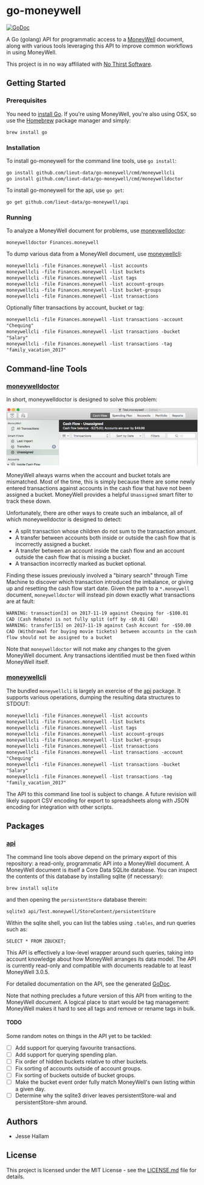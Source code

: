 # go-moneywell
[![GoDoc](https://godoc.org/github.com/lieut-data/go-moneywell/api?status.svg)](http://godoc.org/github.com/lieut-data/go-moneywell/api)

A Go (golang) API for programmatic access to a [MoneyWell](https://moneywellapp.com/) document, 
along with various tools leveraging this API to improve common workflows in using MoneyWell.

This project is in no way affiliated with [No Thirst Software](http://nothirst.com/company/).

## Getting Started

### Prerequisites

You need to [install Go](https://golang.org/doc/install). If you're using MoneyWell, you're 
also using OSX, so use the [Homebrew](https://brew.sh/) package manager and simply:

    brew install go

### Installation

To install go-moneywell for the command line tools, use `go install`:

    go install github.com/lieut-data/go-moneywell/cmd/moneywellcli
    go install github.com/lieut-data/go-moneywell/cmd/moneywelldoctor

To install go-moneywell for the api, use `go get`:

    go get github.com/lieut-data/go-moneywell/api

### Running

To analyze a MoneyWell document for problems, use [moneywelldoctor](#moneywelldoctor):

    moneywelldoctor Finances.moneywell

To dump various data from a MoneyWell document, use [moneywellcli](#moneywellcli):

    moneywellcli -file Finances.moneywell -list accounts
    moneywellcli -file Finances.moneywell -list buckets
    moneywellcli -file Finances.moneywell -list tags
    moneywellcli -file Finances.moneywell -list account-groups
    moneywellcli -file Finances.moneywell -list bucket-groups
    moneywellcli -file Finances.moneywell -list transactions

Optionally filter transactions by account, bucket or tag:

    moneywellcli -file Finances.moneywell -list transactions -account "Chequing"
    moneywellcli -file Finances.moneywell -list transactions -bucket "Salary"
    moneywellcli -file Finances.moneywell -list transactions -tag "family_vacation_2017"

## Command-line Tools

### [moneywelldoctor](cmd/moneywelldoctor)

In short, moneywelldoctor is designed to solve this problem:

![Account/bucket imbalance, but no unassigned transactions.](internal/doctor/why-moneywelldoctor.png?raw=true)

MoneyWell always warns when the account and bucket totals are mismatched. Most of the time, this
is simply because there are some newly entered transactions against accounts in the cash flow that
have not been assigned a bucket. MoneyWell provides a helpful `Unassigned` smart filter to track
these down. 

Unfortunately, there are other ways to create such an imbalance, all of which moneywelldoctor
is designed to detect:
* A split transaction whose children do not sum to the transaction amount.
* A transfer between accounts both inside or outside the cash flow that is incorrectly assigned a 
bucket.
* A transfer between an account inside the cash flow and an account outside the cash flow that
is missing a bucket.
* A transaction incorrectly marked as bucket optional.

Finding these issues previously involved a "binary search" through Time Machine to discover which
transaction introduced the imbalance, or giving up and resetting the cash flow start date. Given
the path to a `*.moneywell` document, `moneywelldoctor` will instead pin down exactly what
transactions are at fault:

    WARNING: transaction[3] on 2017-11-19 against Chequing for -$100.01 CAD (Cash Rebate) is not fully split (off by -$0.01 CAD)
    WARNING: transfer[15] on 2017-11-19 against Cash Account for -$50.00 CAD (Withdrawal for buying movie tickets) between accounts in the cash flow should not be assigned to a bucket

Note that `moneywelldoctor` will not make any changes to the given MoneyWell document. Any
transactions identified must be then fixed within MoneyWell itself.

### [moneywellcli](cmd/moneywellcli)

The bundled `moneywellcli` is largely an exercise of the [api](api)
package. It supports various operations, dumping the resulting data structures to STDOUT:

    moneywellcli -file Finances.moneywell -list accounts
    moneywellcli -file Finances.moneywell -list buckets
    moneywellcli -file Finances.moneywell -list tags
    moneywellcli -file Finances.moneywell -list account-groups
    moneywellcli -file Finances.moneywell -list bucket-groups
    moneywellcli -file Finances.moneywell -list transactions
    moneywellcli -file Finances.moneywell -list transactions -account "Chequing"
    moneywellcli -file Finances.moneywell -list transactions -bucket "Salary"
    moneywellcli -file Finances.moneywell -list transactions -tag "family_vacation_2017"

The API to this command line tool is subject to change. A future revision will likely support CSV 
encoding for export to spreadsheets along with JSON encoding for integration with other scripts.

## Packages

### [api](api)

The command line tools above depend on the primary export of this repository: a read-only,
programmatic API into a MoneyWell document. A MoneyWell document is itself a Core Data
SQLite database. You can inspect the contents of this database by installing sqlite (if necessary):

    brew install sqlite

and then opening the `persistentStore` database therein:

    sqlite3 api/Test.moneywell/StoreContent/persistentStore

Within the sqlite shell, you can list the tables using `.tables`, and run queries such as:

    SELECT * FROM ZBUCKET;

This API is effectively a low-level wrapper around such queries, taking into account knowledge
about how MoneyWell arranges its data model. The API is currently read-only and compatible with
documents readable to at least MoneyWell 3.0.5. 

For detailed documentation on the API, see the generated [GoDoc](https://godoc.org/github.com/lieut-data/go-moneywell/api).

Note that nothing precludes a future version of this API from writing to the MoneyWell document.
A logical place to start would be tag management: MoneyWell makes it hard to see all tags and
remove or rename tags in bulk.

#### TODO

Some random notes on things in the API yet to be tackled:
- [ ] Add support for querying favourite transactions.
- [ ] Add support for querying spending plan.
- [ ] Fix order of hidden buckets relative to other buckets.
- [ ] Fix sorting of accounts outside of account groups.
- [ ] Fix sorting of buckets outside of bucket groups.
- [ ] Make the bucket event order fully match MoneyWell's own listing within a given day.
- [ ] Determine why the sqlite3 driver leaves persistentStore-wal and persistentStore-shm around.

## Authors

* Jesse Hallam

## License

This project is licensed under the MIT License - see the [LICENSE.md](LICENSE.md) file for details.
